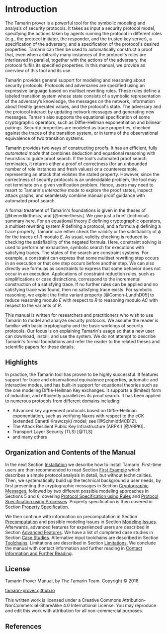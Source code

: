 
Introduction
========

The Tamarin prover is a powerful tool for the symbolic
modeling and analysis of security protocols.
It takes as input a security protocol model, specifying the actions taken by
agents running the protocol in different roles (e.g., the
protocol initiator, the responder, and the trusted key server), a specification
of the adversary, and a specification of the protocol's desired properties.
Tamarin can then be used to automatically construct a
proof that, even when arbitrarily many instances of the protocol's roles 
are interleaved in parallel, together
with the actions of the adversary, the protocol fulfils its
specified properties.  In this manual, we 
provide an overview of this tool and its use.

Tamarin provides general support for modeling and reasoning about
security protocols.  Protocols and adversaries are specified using an
expressive language based on multiset rewriting rules.  These rules
define a labeled transition system whose state consists of a symbolic
representation of the adversary’s knowledge, the messages on the
network, information about freshly generated values, and the protocol's
state.  The adversary and the protocol interact by updating network
messages and generating new messages.  Tamarin also supports the
equational specification of some cryptographic operators, such as
Diffie-Hellman exponentiation and bilinear pairings.  Security
properties are modeled as trace properties, checked against the traces
of the transition system, or in terms of the observational equivalence
of two transition systems.

Tamarin provides two ways of constructing proofs.  It has an efficient,
fully *automated mode* that combines deduction and equational
reasoning with heuristics to guide proof search.  If the tool's
automated proof search terminates, it returns either a proof of
correctness (for an unbounded number of role instances and fresh values)
or a counterexample, representing an attack that violates the stated
property.  However, since the correctness of security protocols is an
undecidable problem, the tool may not terminate on a given
verification problem.  Hence, users
may need to resort to Tamarin's *interactive mode* to explore the proof
states, inspect attack graphs, and seamlessly combine manual proof
guidance with automated proof search.

A formal treatment of Tamarin's foundations is given in the theses of
[@benediktthesis]
and [@meierthesis].  We give just a brief (technical) summary here.
For an equational theory $E$ defining cryptographic operators,
a multiset rewriting system $R$ defining a
protocol, and a formula $\phi$ defining a trace property, Tamarin can
either check the validity or the satisfiability of $\phi$ for the traces
of $R$ modulo $E$.  As usual, validity checking is reduced to checking
the satisfiability of the negated formula. Here, constraint solving is
used to perform an exhaustive, symbolic search for executions with
satisfying traces. The states of the search are constraint systems. For
example, a constraint can express that some multiset rewriting step
occurs in an execution or that one step occurs before another step. We
can also directly use formulas as constraints to express that some
behavior does not occur in an execution. Applications of constraint
reduction rules, such as simplifications or case distinctions,
correspond to the incremental construction of a satisfying trace. If no
further rules can be applied and no satisfying trace was found, then no
satisfying trace exists. For symbolic reasoning, we exploit the finite
variant property [@Comon-LundhD05]
to reduce reasoning modulo $E$ with respect to
$R$ to reasoning modulo $AC$ with respect to the variants of $R$.


This manual is written for researchers and practitioners who wish to
use Tamarin to model and analyze security protocols. We assume the
reader is familiar with basic cryptography and the basic workings of
security protocols. Our focus is on explaining Tamarin's usage so that
a new user can download, install, and use the system. We do not
attempt to describe Tamarin's formal foundations and refer the reader
to the related theses and scientific papers for these details.

Highlights
----------

In practice, the Tamarin tool has proven to be highly successful.
It features support for trace and observational equivalence properties, 
automatic and interactive modes, and has built-in support for equational 
theories such as the one modeling Diffie-Hellman Key exchanges. It supports a 
(limited) form of induction, and efficiently parallelizes its proof search. 
It has been applied to numerous protocols from different domains including:

* Advanced key agreement protocols based on Diffie-Hellman
exponentiation, such as verifying Naxos with respect to the
eCK (extended Canetti Krawczyk) model; see [@SchmidtMCB12].
* The Attack Resilient Public Key Infrastructure (ARPKI) [@ARPKI].
* Transport Layer Security (TLS) [@TLS]
* and many others


Organization and Contents of the Manual
---------------------------------------

In the next Section
[Installation](002_installation.html#sec:installation) we describe how
to install Tamarin. First-time users are then recommended to read
Section [First Example](003_example.html#initial-example) which
describes a simple protocol analysis in detail, but without
technicalities. Then, we systematically build up the technical
background a user needs, by first presenting the cryptographic
messages in Section [Cryptographic
Messages](004_cryptographic-messages.html#equational-theories), followed by
two different possible modeling approaches in Sections 5 and 6, covering
[Protocol Specification using
Rules](005_protocol-specification-rules.html#sec:model-specification)
and [Protocol Specification using
Processes](006_protocol-specification-processes.html#sec:model-specification-proc).
Property specification is then covered in Section [Property
Specification](007_property-specification.html#sec:property_specification).

We then continue with information on precomputation in Section
[Precomputation](008_precomputation.html#sec:precomputation) and
possible modeling issues in Section [Modeling
Issues](009_modeling-issues.html#sec:modeling-issues). Afterwards,
advanced features for experienced users are described in Section
[Advanced
Features](010_advanced-features.html#sec:advanced-features). We have a
list of completed case studies in Section [Case
Studies](011_case-studies.html#sec:case-studies). Alternative input
toolchains are described in Section
[Toolchains](012_toolchains.html#sec:tool-chains). Limitations are
described in Section
[Limitations](013_limitations.html#sec:limitations). We conclude the
manual with contact information and further reading in [Contact
Information and Further
Reading](014_contact-and-further-reading.html#sec:contact).


License
-------

Tamarin Prover Manual, by The Tamarin Team.
Copyright © 2016.

[tamarin-prover.github.io](https://tamarin-prover.github.io)


This written work is licensed under a Creative Commons Attribution-NonCommercial-ShareAlike 4.0
International License. You may reproduce and edit this work with attribution for all non-commercial
purposes.


References
----------